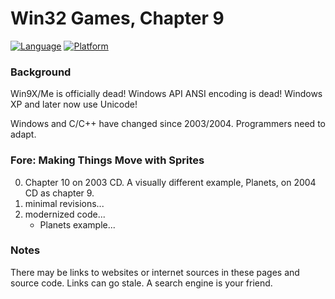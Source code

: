 # Win32 Games, Chapter 9
[![Language](https://img.shields.io/badge/Language%20-C++-blue.svg)](https://github.com/GeorgePimpleton/Win32-games/)
[![Platform](https://img.shields.io/badge/Platform%20-Win32-blue.svg)](https://github.com/GeorgePimpleton/Win32-games/)
### Background

Win9X/Me is officially dead!  Windows API ANSI encoding is dead!  Windows XP and later now use Unicode!

Windows and C/C++ have changed since 2003/2004.  Programmers need to adapt.

### Fore: Making Things Move with Sprites
0. Chapter 10 on 2003 CD. A visually different example, Planets, on 2004 CD as chapter 9.
1. minimal revisions...
2. modernized code...
   + Planets example...

### Notes
There may be links to websites or internet sources in these pages and source code. Links can go stale. A search engine is your friend.
